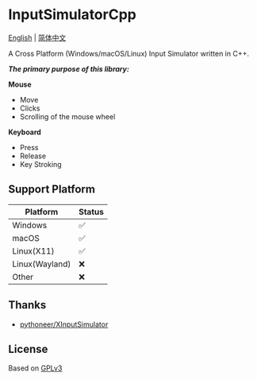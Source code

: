 InputSimulatorCpp
===============
[English](README.md) | [简体中文](README.zh-cn.md)

A Cross Platform (Windows/macOS/Linux) Input Simulator written in C++.

_**The primary purpose of this library:**_

**Mouse**

- Move
- Clicks
- Scrolling of the mouse wheel

**Keyboard**

- Press
- Release
- Key Stroking

## Support Platform

| Platform       | Status |
|----------------|--------|
| Windows        | ✅      |
| macOS          | ✅      |
| Linux(X11)     | ✅      |
| Linux(Wayland) | ❌      |
| Other          | ❌      |

## Thanks

* [pythoneer/XInputSimulator](https://github.com/pythoneer/XInputSimulator)

## License

Based on [GPLv3](LICENSE)
